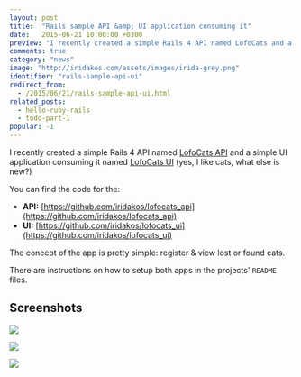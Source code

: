 ```yaml
---
layout: post
title:  "Rails sample API &amp; UI application consuming it"
date:   2015-06-21 10:00:00 +0300
preview: "I recently created a simple Rails 4 API named LofoCats and a simple UI application consuming it named LofoCats UI (yes, I like cats, what else is new?)..."
comments: true
category: "news"
image: "http://iridakos.com/assets/images/irida-grey.png"
identifier: "rails-sample-api-ui"
redirect_from:
  - /2015/06/21/rails-sample-api-ui.html
related_posts:
  - hello-ruby-rails
  - todo-part-1
popular: -1
---
```


I recently created a simple Rails 4 API named [LofoCats API](https://github.com/iridakos/lofocats_api) and a simple UI application consuming it named [LofoCats UI](https://github.com/iridakos/lofocats_ui) (yes, I like cats, what else is new?)

You can find the code for the:

* **API:** [https://github.com/iridakos/lofocats_api](https://github.com/iridakos/lofocats_api)
* **UI:** [https://github.com/iridakos/lofocats_ui](https://github.com/iridakos/lofocats_ui)

The concept of the app is pretty simple: register & view lost or found cats.

There are instructions on how to setup both apps in the projects' `README` files.

## Screenshots

![](https://camo.githubusercontent.com/9f54cc989247f2d62b9df4e1d02de3f813e7a20e/68747470733a2f2f332e62702e626c6f6773706f742e636f6d2f2d3571596d5868704b4b33552f56674c46724b456a3650492f41414141414141414263412f344d4e345132446f4e72512f73313630302f61646d696e697374726174696f6e2e706e67)

![](https://camo.githubusercontent.com/7b2264f3fe2078f396772077f97b059d574a2295/68747470733a2f2f332e62702e626c6f6773706f742e636f6d2f2d364b454562414c463963382f56674c4672744635686f492f41414141414141414263492f5f51627067444d552d31632f73313630302f6361742d656e74726965732d696e6465782e706e67)

![](https://camo.githubusercontent.com/076e81ec004cc1b9154eb6286b5d9850a5ba2c2b/68747470733a2f2f322e62702e626c6f6773706f742e636f6d2f2d357033465a4d3954414d6f2f56674c46736258345356492f41414141414141414263512f586f3851433441524a436b2f73313630302f6e65772d6361742d656e7472792e706e67)
